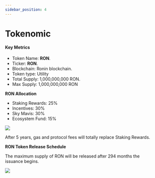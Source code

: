 ```yaml
---
sidebar_position: 4
---
```


# Tokenomic

#### Key Metrics <a href="#key_metrics_c98" id="key_metrics_c98"></a>

* Token Name: **RON**.
* Ticker: **RON**.
* Blockchain: Ronin blockchain.
* Token type: Utility
* Total Supply: 1,000,000,000 RON.
* Max Supply: 1,000,000,000 RON

**RON Allocation**

* Staking Rewards: 25%
* Incentives: 30%
* Sky Mavis: 30%
* Ecosystem Fund: 15%

![](<../.gitbook/assets/image (3) (1).png>)

After 5 years, gas and protocol fees will totally replace Staking Rewards.

**RON Token Release Schedule**

The maximum supply of RON will be released after 294 months the issuance begins.

![](<../.gitbook/assets/image (2).png>)
